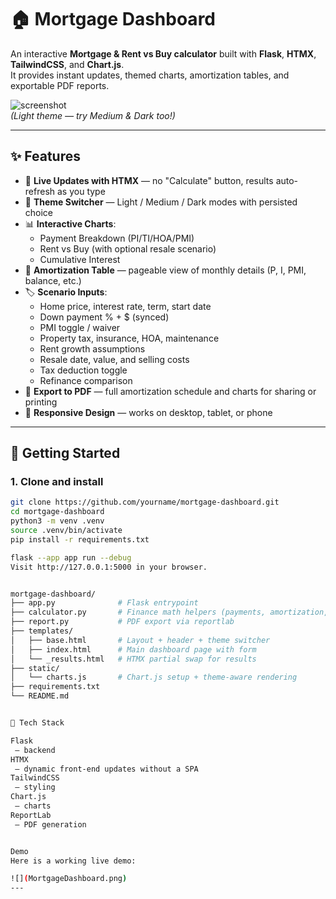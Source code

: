 # 🏠 Mortgage Dashboard

An interactive **Mortgage & Rent vs Buy calculator** built with **Flask**, **HTMX**, **TailwindCSS**, and **Chart.js**.  
It provides instant updates, themed charts, amortization tables, and exportable PDF reports.

![screenshot](docs/screenshot-light.png)  
*(Light theme — try Medium & Dark too!)*

---

## ✨ Features

- 🔄 **Live Updates with HTMX** — no "Calculate" button, results auto-refresh as you type  
- 🎨 **Theme Switcher** — Light / Medium / Dark modes with persisted choice  
- 📊 **Interactive Charts**:
  - Payment Breakdown (PI/TI/HOA/PMI)
  - Rent vs Buy (with optional resale scenario)
  - Cumulative Interest
- 📑 **Amortization Table** — pageable view of monthly details (P, I, PMI, balance, etc.)  
- 🏷 **Scenario Inputs**:
  - Home price, interest rate, term, start date
  - Down payment % + $ (synced)
  - PMI toggle / waiver
  - Property tax, insurance, HOA, maintenance
  - Rent growth assumptions
  - Resale date, value, and selling costs
  - Tax deduction toggle
  - Refinance comparison
- 📄 **Export to PDF** — full amortization schedule and charts for sharing or printing  
- 📱 **Responsive Design** — works on desktop, tablet, or phone

---

## 🚀 Getting Started

### 1. Clone and install

```bash
git clone https://github.com/yourname/mortgage-dashboard.git
cd mortgage-dashboard
python3 -m venv .venv
source .venv/bin/activate
pip install -r requirements.txt

flask --app app run --debug
Visit http://127.0.0.1:5000 in your browser.


mortgage-dashboard/
├── app.py              # Flask entrypoint
├── calculator.py       # Finance math helpers (payments, amortization, PMI)
├── report.py           # PDF export via reportlab
├── templates/
│   ├── base.html       # Layout + header + theme switcher
│   ├── index.html      # Main dashboard page with form
│   └── _results.html   # HTMX partial swap for results
├── static/
│   └── charts.js       # Chart.js setup + theme-aware rendering
├── requirements.txt
└── README.md


🧩 Tech Stack

Flask
 — backend
HTMX
 — dynamic front-end updates without a SPA
TailwindCSS
 — styling
Chart.js
 — charts
ReportLab
 — PDF generation


Demo
Here is a working live demo:

![](MortgageDashboard.png)
---

